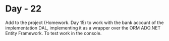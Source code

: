 # Day - 22
Add to the project (Homework. Day 15) to work with the bank account of the implementation
DAL, implementing it as a wrapper over the ORM ADO.NET Entity Framework. To test work in the console.
